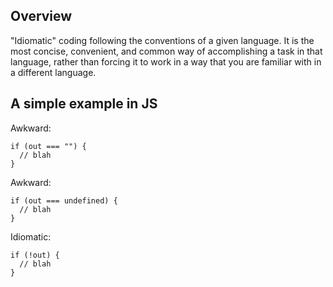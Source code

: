 ## Overview

"Idiomatic" coding following the conventions of a given language. It is the most concise, convenient, and common way of accomplishing a task in that language, rather than forcing it to work in a way that you are familiar with in a different language.

## A simple example in JS

Awkward:

```
if (out === "") {
  // blah
}
```

Awkward:

```
if (out === undefined) {
  // blah
}
```

Idiomatic:

```
if (!out) {
  // blah
}
```